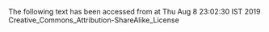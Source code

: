 The following text has been accessed from at Thu Aug 8 23:02:30 IST 2019
Creative_Commons_Attribution-ShareAlike_License
